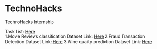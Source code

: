 # TechnoHacks
TechnoHacks Internship

Task List: [Here](https://drive.google.com/drive/folders/1PoJ8Yytf5WmJyTwP_iT_ijAfurY6VXPc)<br>
1.Movie Reviews classification
Dataset Link: [Here](https://www.kaggle.com/c/word2vec-nlp-tutorial/data)
2.Fraud Transaction Detection
Dataset Link: [Here](https://www.kaggle.com/datasets/mlg-ulb/creditcardfraud)
3.Wine quality prediction
Dataset Link: [Here](https://www.kaggle.com/datasets/uciml/red-wine-quality-cortez-et-al-2009)
